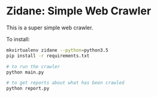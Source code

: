 # Zidane: Simple Web Crawler

This is a super simple web crawler.

To install:

```bash
mkvirtualenv zidane --python=python3.5
pip install -r requirements.txt

# to run the crawler
python main.py

# to get reports about what has been crawled
python report.py
```
